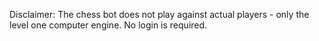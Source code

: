 Disclaimer: The chess bot does not play against actual players - only the level one computer engine. No login is required. 